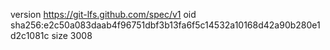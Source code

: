 version https://git-lfs.github.com/spec/v1
oid sha256:e2c50a083daab4f96751dbf3b13fa6f5c14532a10168d42a90b280e1d2c1081c
size 3008
